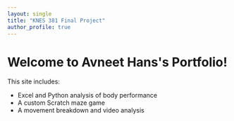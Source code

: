 ```yaml
---
layout: single
title: "KNES 381 Final Project"
author_profile: true
---
```


# Welcome to Avneet Hans's Portfolio!

This site includes:

- Excel and Python analysis of body performance
- A custom Scratch maze game
- A movement breakdown and video analysis
